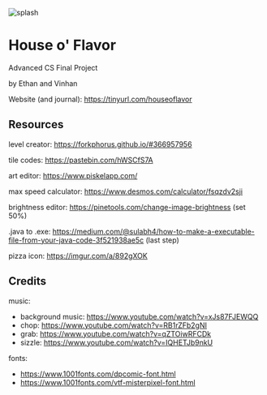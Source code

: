 ![splash](https://i.imgur.com/xk8pmfz.png)
# House o' Flavor
Advanced CS Final Project

by Ethan and Vinhan


Website (and journal): https://tinyurl.com/houseoflavor

## Resources
level creator: https://forkphorus.github.io/#366957956

tile codes: https://pastebin.com/hWSCfS7A

art editor: https://www.piskelapp.com/

max speed calculator: https://www.desmos.com/calculator/fsqzdv2sji

brightness editor: https://pinetools.com/change-image-brightness (set 50%)

.java to .exe: https://medium.com/@sulabh4/how-to-make-a-executable-file-from-your-java-code-3f521938ae5c (last step)

pizza icon: https://imgur.com/a/892gXOK

## Credits
music:
- background music: https://www.youtube.com/watch?v=xJs87FJEWQQ
- chop: https://www.youtube.com/watch?v=RB1rZFb2gNI
- grab: https://www.youtube.com/watch?v=qZTOiwRFCDk
- sizzle: https://www.youtube.com/watch?v=IQHETJb9nkU

fonts: 
- https://www.1001fonts.com/dpcomic-font.html
- https://www.1001fonts.com/vtf-misterpixel-font.html
